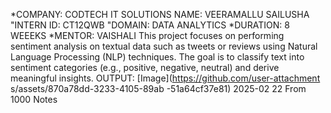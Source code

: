 *COMPANY: CODTECH IT SOLUTIONS
NAME: VEERAMALLU SAILUSHA
"INTERN ID: CT12QWB
"DOMAIN: DATA ANALYTICS
*DURATION: 8 WEEEKS
*MENTOR: VAISHALI
This project focuses on performing sentiment analysis on textual data such as tweets or reviews using Natural Language Processing (NLP) techniques. The goal is to classify text into sentiment categories (e.g., positive, negative, neutral) and derive meaningful insights.
OUTPUT:
[Image](https://github.com/user-attachment s/assets/870a78dd-3233-4105-89ab -51a64cf37e81)
2025-02 22 From 1000 Notes
